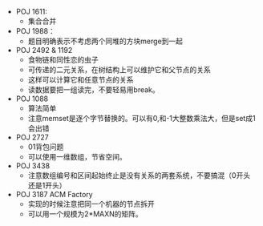 - POJ 1611:
  - 集合合并
- POJ 1988：
  - 题目明确表示不考虑两个同堆的方块merge到一起
- POJ 2492 & 1192
  - 食物链和同性恋的虫子
  - 可传递的二元关系，在树结构上可以维护它和父节点的关系
  - 这样可以计算它和任意节点的关系
  - 读数据要把一组读完，不要轻易用break。
- POJ 1088
  - 算法简单
  - 注意memset是逐个字节替换的。可以有0,和-1大整数乘法大，但是set成1会出错
- POJ 2727
  - 01背包问题
  - 可以使用一维数组，节省空间。
- POJ 3438 
  - 注意数组编号和区间起始终止是没有关系的两套系统，不要搞混（0开头还是1开头）
- POJ 3187 ACM Factory
  - 实现的时候注意把同一个机器的节点拆开
  - 可以用一个规模为2*MAXN的矩阵。

